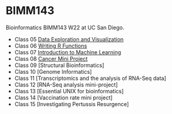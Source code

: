 # BIMM143
Bioinformatics BIMM143 W22 at UC San Diego.

- Class 05 [Data Exploration and Visualization](https://github.com/arifon134340/BIMM143/blob/main/class05/class05.pdf)
- Class 06 [Writing R Functions](https://github.com/arifon134340/BIMM143/blob/main/class06/class06.pdf)
- Class 07 [Introduction to Machine Learning](https://github.com/arifon134340/BIMM143/blob/main/class07/class7.pdf)
- Class 08 [Cancer Mini Project](https://github.com/arifon134340/BIMM143/blob/main/class08/class8-Mini-Project.pdf)
- Class 09 [Structural Bioinformatics]
- Class 10 [Genome Informatics]
- Class 11 [Transcriptomics and the analysis of RNA-Seq data]
- Class 12 [RNA-Seq analysis mini-project]
- Class 13 [Essential UNIX for bioinformatics]
- Class 14 [Vaccination rate mini project]
- Class 15 [Investigating Pertussis Resurgence]


